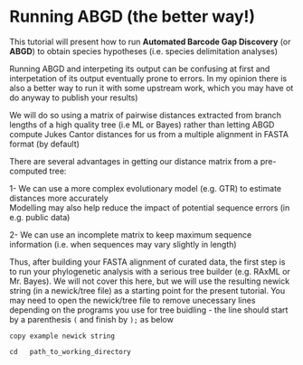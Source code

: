 # Running ABGD (the better way!)

This tutorial will present how to run **Automated Barcode Gap Discovery** (or **ABGD**) to obtain species hypotheses (i.e. species delimitation analyses)

Running ABGD and interpeting its output can be confusing at first and interpetation of its output eventually prone to errors. In my opinion there is also a better way to run it with some upstream work, which you may have ot do anyway to publish your results)

We will do so using a matrix of pairwise distances extracted from branch lengths of a high quality tree (i.e ML or Bayes) rather than letting ABGD compute Jukes Cantor distances for us from a multiple alignment in FASTA format (by default)

There are several advantages in getting our distance matrix from a pre-computed tree:

1- We can use a more complex evolutionary model (e.g. GTR) to estimate distances more accurately<br/>
Modelling may also help reduce the impact of potential sequence errors (in e.g. public data)

2- We can use an incomplete matrix to keep maximum sequence information (i.e. when sequences may vary slightly in length)

Thus, after building your FASTA alignment of curated data, the first step is to run your phylogenetic analysis with a serious tree builder (e.g. RAxML or Mr. Bayes). We will not cover this here, but we will use the resulting newick string (in a newick/tree file) as a starting point for the present tutorial. You may need to open the newick/tree file to remove unecessary lines depending on the programs you use for tree buidling - the line should start by a parenthesis ```(``` and finish by ```);``` as below

```
copy example newick string
```







```
cd   path_to_working_directory
```

